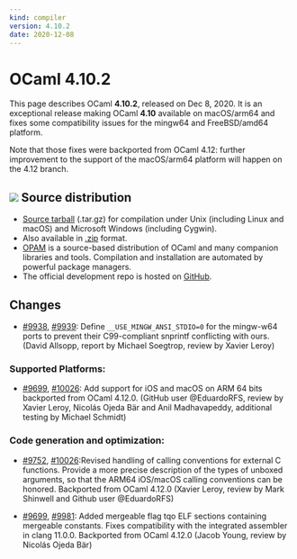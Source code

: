 ```yaml
---
kind: compiler
version: 4.10.2
date: 2020-12-08
---
```


# OCaml 4.10.2

This page describes OCaml **4.10.2**, released on Dec 8, 2020.  It is
an exceptional release making OCaml **4.10** available on macOS/arm64 and
fixes some compatibility issues for the mingw64 and FreeBSD/amd64 platform.

Note that those fixes were backported from OCaml 4.12: further improvement to the support
of the macOS/arm64 platform will happen on the 4.12 branch.

![](../img/source.gif "") Source distribution
---------------------------------------------

- [Source
  tarball](https://github.com/ocaml/ocaml/archive/4.10.2.tar.gz)
  (.tar.gz) for compilation under Unix (including Linux and macOS)
  and Microsoft Windows (including Cygwin).
- Also available in
  [.zip](https://github.com/ocaml/ocaml/archive/4.10.2.zip)
  format.
- [OPAM](https://opam.ocaml.org/) is a source-based distribution of
  OCaml and many companion libraries and tools. Compilation and
  installation are automated by powerful package managers.
- The official development repo is hosted on
  [GitHub](https://github.com/ocaml/ocaml).

## Changes

- [#9938](https://github.com/ocaml/ocaml/issues/9938), [#9939](https://github.com/ocaml/ocaml/issues/9939): Define `__USE_MINGW_ANSI_STDIO=0` for the mingw-w64 ports to prevent their C99-compliant snprintf conflicting with ours.
(David Allsopp, report by Michael Soegtrop, review by Xavier Leroy)

### Supported Platforms: 

- [#9699](https://github.com/ocaml/ocaml/issues/9699), [#10026](https://github.com/ocaml/ocaml/issues/10026): Add support for iOS and macOS on ARM 64 bits backported from OCaml 4.12.0.
(GitHub user @EduardoRFS, review by Xavier Leroy, Nicolás Ojeda Bär
and Anil Madhavapeddy, additional testing by Michael Schmidt)

### Code generation and optimization: 

- [#9752](https://github.com/ocaml/ocaml/issues/9752), [#10026](https://github.com/ocaml/ocaml/issues/10026):Revised handling of calling conventions for external C functions.
Provide a more precise description of the types of unboxed arguments,
so that the ARM64 iOS/macOS calling conventions can be honored.
Backported from OCaml 4.12.0
(Xavier Leroy, review by Mark Shinwell and Github user @EduardoRFS)

- [#9699](https://github.com/ocaml/ocaml/issues/9699), [#9981](https://github.com/ocaml/ocaml/issues/9981): Added mergeable flag tqo ELF sections containing mergeable constants. Fixes compatibility with the integrated assembler in clang 11.0.0.
Backported from OCaml 4.12.0
(Jacob Young, review by Nicolás Ojeda Bär)